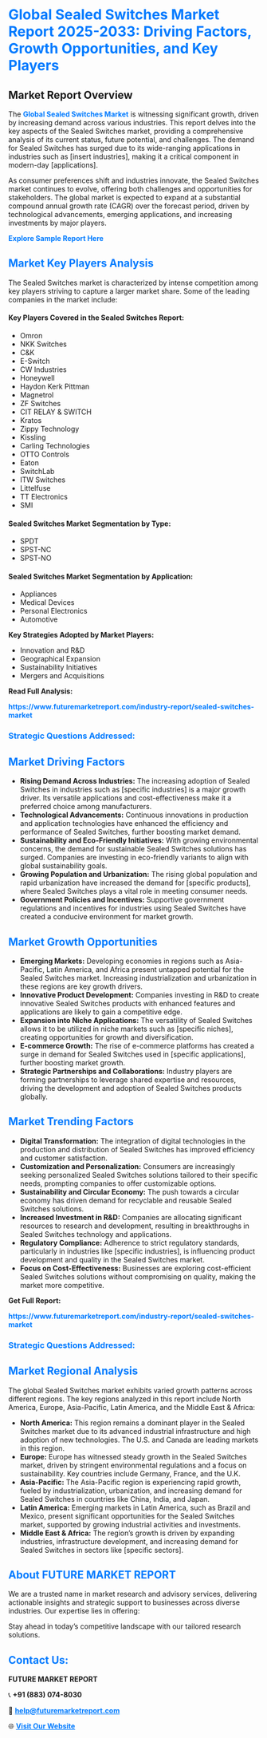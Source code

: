 <h1 style="color: #007BFF;">Global Sealed Switches Market Report 2025-2033: Driving Factors, Growth Opportunities, and Key Players</h1>

<section id="overview">
<h2>Market Report Overview</h2>
<p>The <a href="https://www.futuremarketreport.com/industry-report/sealed-switches-market" style="color: #007BFF; text-decoration: none;"><strong>Global Sealed Switches Market</strong></a> is witnessing significant growth, driven by increasing demand across various industries. This report delves into the key aspects of the Sealed Switches market, providing a comprehensive analysis of its current status, future potential, and challenges. The demand for Sealed Switches has surged due to its wide-ranging applications in industries such as [insert industries], making it a critical component in modern-day [applications].</p>
<p>As consumer preferences shift and industries innovate, the Sealed Switches market continues to evolve, offering both challenges and opportunities for stakeholders. The global market is expected to expand at a substantial compound annual growth rate (CAGR) over the forecast period, driven by technological advancements, emerging applications, and increasing investments by major players.</p>
</section>

<section id="overview">
<p><a href="https://www.futuremarketreport.com/request-sample/reportId=75082" style="color: #007BFF; text-decoration: none;"><strong>Explore Sample Report Here</strong></a></p>
</section>

<section id="key-players">
<h2 style="color: #007BFF;">Market Key Players Analysis</h2>
<p>The Sealed Switches market is characterized by intense competition among key players striving to capture a larger market share. Some of the leading companies in the market include:</p>
<h4>Key Players Covered in the Sealed Switches Report:</h4>
<ul><li>Omron</li><li>NKK Switches</li><li>C&amp;K</li><li>E-Switch</li><li>CW Industries</li><li>Honeywell</li><li>Haydon Kerk Pittman</li><li>Magnetrol</li><li>ZF Switches</li><li>CIT RELAY &amp; SWITCH</li><li>Kratos</li><li>Zippy Technology</li><li>Kissling</li><li>Carling Technologies</li><li>OTTO Controls</li><li>Eaton</li><li>SwitchLab</li><li>ITW Switches</li><li>Littelfuse</li><li>TT Electronics</li><li>SMI</li></ul>
<h4>Sealed Switches Market Segmentation by Type:</h4>
<ul><li>SPDT</li><li>SPST-NC</li><li>SPST-NO</li></ul>

<h4>Sealed Switches Market Segmentation by Application:</h4>
<ul><li>Appliances</li><li>Medical Devices</li><li>Personal Electronics</li><li>Automotive</li></ul>
<p><strong>Key Strategies Adopted by Market Players:</strong></p>
<ul>
<li>Innovation and R&D</li>
<li>Geographical Expansion</li>
<li>Sustainability Initiatives</li>
<li>Mergers and Acquisitions</li>
</ul>
</section>

<section>
<p><strong>Read Full Analysis: </strong></p><a href="https://www.futuremarketreport.com/industry-report/sealed-switches-market" style="color: #007BFF; text-decoration: none;"><strong>https://www.futuremarketreport.com/industry-report/sealed-switches-market</strong></a>
<h3 style="color: #007BFF;">Strategic Questions Addressed:</h3>
</section>

<section id="driving-factors">
<h2 style="color: #007BFF;">Market Driving Factors</h2>
<ul>
<li><strong>Rising Demand Across Industries:</strong> The increasing adoption of Sealed Switches in industries such as [specific industries] is a major growth driver. Its versatile applications and cost-effectiveness make it a preferred choice among manufacturers.</li>
<li><strong>Technological Advancements:</strong> Continuous innovations in production and application technologies have enhanced the efficiency and performance of Sealed Switches, further boosting market demand.</li>
<li><strong>Sustainability and Eco-Friendly Initiatives:</strong> With growing environmental concerns, the demand for sustainable Sealed Switches solutions has surged. Companies are investing in eco-friendly variants to align with global sustainability goals.</li>
<li><strong>Growing Population and Urbanization:</strong> The rising global population and rapid urbanization have increased the demand for [specific products], where Sealed Switches plays a vital role in meeting consumer needs.</li>
<li><strong>Government Policies and Incentives:</strong> Supportive government regulations and incentives for industries using Sealed Switches have created a conducive environment for market growth.</li>
</ul>
</section>

<section id="growth-opportunities">
<h2 style="color: #007BFF;">Market Growth Opportunities</h2>
<ul>
<li><strong>Emerging Markets:</strong> Developing economies in regions such as Asia-Pacific, Latin America, and Africa present untapped potential for the Sealed Switches market. Increasing industrialization and urbanization in these regions are key growth drivers.</li>
<li><strong>Innovative Product Development:</strong> Companies investing in R&D to create innovative Sealed Switches products with enhanced features and applications are likely to gain a competitive edge.</li>
<li><strong>Expansion into Niche Applications:</strong> The versatility of Sealed Switches allows it to be utilized in niche markets such as [specific niches], creating opportunities for growth and diversification.</li>
<li><strong>E-commerce Growth:</strong> The rise of e-commerce platforms has created a surge in demand for Sealed Switches used in [specific applications], further boosting market growth.</li>
<li><strong>Strategic Partnerships and Collaborations:</strong> Industry players are forming partnerships to leverage shared expertise and resources, driving the development and adoption of Sealed Switches products globally.</li>
</ul>
</section>

<section id="trending-factors">
<h2 style="color: #007BFF;">Market Trending Factors</h2>
<ul>
<li><strong>Digital Transformation:</strong> The integration of digital technologies in the production and distribution of Sealed Switches has improved efficiency and customer satisfaction.</li>
<li><strong>Customization and Personalization:</strong> Consumers are increasingly seeking personalized Sealed Switches solutions tailored to their specific needs, prompting companies to offer customizable options.</li>
<li><strong>Sustainability and Circular Economy:</strong> The push towards a circular economy has driven demand for recyclable and reusable Sealed Switches solutions.</li>
<li><strong>Increased Investment in R&D:</strong> Companies are allocating significant resources to research and development, resulting in breakthroughs in Sealed Switches technology and applications.</li>
<li><strong>Regulatory Compliance:</strong> Adherence to strict regulatory standards, particularly in industries like [specific industries], is influencing product development and quality in the Sealed Switches market.</li>
<li><strong>Focus on Cost-Effectiveness:</strong> Businesses are exploring cost-efficient Sealed Switches solutions without compromising on quality, making the market more competitive.</li>
</ul>
</section>

<section>
<p><strong>Get Full Report: </strong></p><a href="https://www.futuremarketreport.com/industry-report/sealed-switches-market" style="color: #007BFF; text-decoration: none;"><strong>https://www.futuremarketreport.com/industry-report/sealed-switches-market</strong></a>
<h3 style="color: #007BFF;">Strategic Questions Addressed:</h3>
</section>


<section id="regional-analysis">
<h2 style="color: #007BFF;">Market Regional Analysis</h2>
<p>The global Sealed Switches market exhibits varied growth patterns across different regions. The key regions analyzed in this report include North America, Europe, Asia-Pacific, Latin America, and the Middle East & Africa:</p>
<ul>
<li><strong>North America:</strong> This region remains a dominant player in the Sealed Switches market due to its advanced industrial infrastructure and high adoption of new technologies. The U.S. and Canada are leading markets in this region.</li>
<li><strong>Europe:</strong> Europe has witnessed steady growth in the Sealed Switches market, driven by stringent environmental regulations and a focus on sustainability. Key countries include Germany, France, and the U.K.</li>
<li><strong>Asia-Pacific:</strong> The Asia-Pacific region is experiencing rapid growth, fueled by industrialization, urbanization, and increasing demand for Sealed Switches in countries like China, India, and Japan.</li>
<li><strong>Latin America:</strong> Emerging markets in Latin America, such as Brazil and Mexico, present significant opportunities for the Sealed Switches market, supported by growing industrial activities and investments.</li>
<li><strong>Middle East & Africa:</strong> The region’s growth is driven by expanding industries, infrastructure development, and increasing demand for Sealed Switches in sectors like [specific sectors].</li>
</ul>
</section>

<footer>
<h2 style="color: #007BFF;">About FUTURE MARKET REPORT</h2>
<p>We are a trusted name in market research and advisory services, delivering actionable insights and strategic support to businesses across diverse industries. Our expertise lies in offering:</p>

<p>Stay ahead in today’s competitive landscape with our tailored research solutions.</p>

<h2 style="color: #007BFF;">Contact Us:</h2>
<p><strong>FUTURE MARKET REPORT</strong></p>
<p>📞 <strong>+91 (883) 074-8030</strong></p>
<p>📧 <strong><a href="mailto:help@futuremarketreport.com" style="color: #007BFF;">help@futuremarketreport.com</a></strong></p>
<p>🌐 <strong><a href="https://www.futuremarketreport.com/" style="color: #007BFF;">Visit Our Website</a></strong></p>
</footer>
